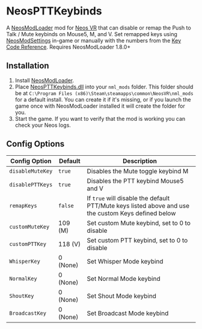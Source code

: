 # NeosPTTKeybinds

A [NeosModLoader](https://github.com/zkxs/NeosModLoader) mod for [Neos VR](https://neos.com/) that can disable or remap the Push to Talk / Mute keybinds on Mouse5, M, and V. Set remapped keys using [NeosModSettings](https://github.com/badhaloninja/NeosModSettings) in-game or manually with the numbers from the [Key Code Reference](https://github.com/XDelta/NeosPTTKeybinds/blob/main/KeyCodeReference.txt). Requires NeosModLoader 1.8.0+

## Installation
1. Install [NeosModLoader](https://github.com/zkxs/NeosModLoader).
2. Place [NeosPTTKeybinds.dll](https://github.com/XDelta/NeosPTTKeybinds/releases/latest/download/NeosPTTKeybinds.dll) into your `nml_mods` folder. This folder should be at `C:\Program Files (x86)\Steam\steamapps\common\NeosVR\nml_mods` for a default install. You can create it if it's missing, or if you launch the game once with NeosModLoader installed it will create the folder for you.
3. Start the game. If you want to verify that the mod is working you can check your Neos logs.

## Config Options

| Config Option     | Default | Description |
| ------------------ | ------- | ----------- |
| `disableMuteKey` | `true` | Disables the Mute toggle keybind M |
| `disablePTTKeys` | `true` | Disables the PTT keybind Mouse5 and V |
| `remapKeys` | `false` | If `true` will disable the default PTT/Mute keys listed above and use the custom Keys defined below |
| `customMuteKey` | 109 (M) | Set custom Mute keybind, set to 0 to disable |
| `customPTTKey` | 118 (V) | Set custom PTT keybind, set to 0 to disable |
| `WhisperKey` | 0 (None) | Set Whisper Mode keybind |
| `NormalKey` | 0 (None) | Set Normal Mode keybind |
| `ShoutKey` | 0 (None) | Set Shout Mode keybind |
| `BroadcastKey` | 0 (None) | Set Broadcast Mode keybind |
